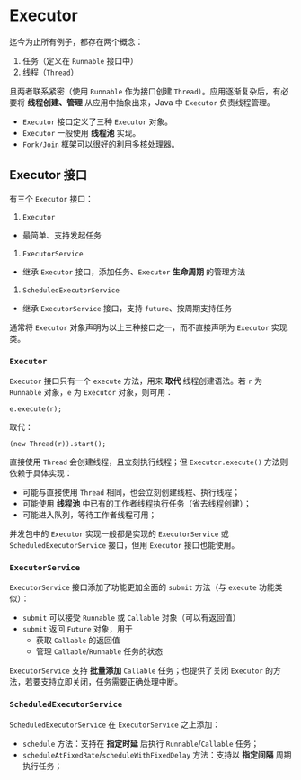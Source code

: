 # Executor

迄今为止所有例子，都存在两个概念：
1. 任务（定义在 `Runnable` 接口中）
2. 线程（`Thread`）

且两者联系紧密（使用 `Runnable` 作为接口创建 `Thread`）。应用逐渐复杂后，有必要将 **线程创建、管理** 从应用中抽象出来，Java 中 `Executor` 负责线程管理。

* `Executor` 接口定义了三种 `Executor` 对象。
* `Executor` 一般使用 **线程池** 实现。
* `Fork/Join` 框架可以很好的利用多核处理器。

## Executor 接口

有三个 `Executor` 接口：

1. `Executor`
  * 最简单、支持发起任务
1. `ExecutorService`
  * 继承 `Executor` 接口，添加任务、`Executor` **生命周期** 的管理方法
1. `ScheduledExecutorService`
  * 继承 `ExecutorService` 接口，支持 `future`、按周期支持任务

通常将 `Executor` 对象声明为以上三种接口之一，而不直接声明为 `Executor` 实现类。

### `Executor`

`Executor` 接口只有一个 `execute` 方法，用来 **取代** 线程创建语法。若 `r` 为 `Runnable` 对象，`e` 为 `Executor` 对象，则可用：

```
e.execute(r);
```

取代：

```
(new Thread(r)).start();
```

直接使用 `Thread` 会创建线程，且立刻执行线程；但 `Executor.execute()` 方法则依赖于具体实现：

* 可能与直接使用 `Thread` 相同，也会立刻创建线程、执行线程；
* 可能使用 **线程池** 中已有的工作者线程执行任务（省去线程创建）；
* 可能进入队列，等待工作者线程可用；

并发包中的 `Executor` 实现一般都是实现的 `ExecutorService` 或 `ScheduledExecutorService` 接口，但用 `Executor` 接口也能使用。

### `ExecutorService`

`ExecutorService` 接口添加了功能更加全面的 `submit` 方法（与 `execute` 功能类似）：

* `submit` 可以接受 `Runnable` 或 `Callable` 对象（可以有返回值）
* `submit` 返回 `Future` 对象，用于
  + 获取 `Callable` 的返回值
  + 管理 `Callable`/`Runnable` 任务的状态

`ExecutorService` 支持 **批量添加** `Callable` 任务；也提供了关闭 `Executor` 的方法，若要支持立即关闭，任务需要正确处理中断。

### `ScheduledExecutorService`

`ScheduledExecutorService` 在 `ExecutorService` 之上添加：

* `schedule` 方法：支持在 **指定时延** 后执行 `Runnable`/`Callable` 任务；
* `scheduleAtFixedRate`/`scheduleWithFixedDelay` 方法：支持以 **指定间隔** 周期执行任务；
